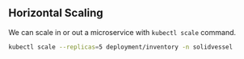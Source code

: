 ## Horizontal Scaling

We can scale in or out a microservice with `kubectl scale` command.

```bash
kubectl scale --replicas=5 deployment/inventory -n solidvessel
```